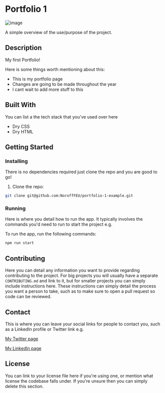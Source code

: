 # Portfolio 1

![image](https://avatars.githubusercontent.com/u/142581465?v=4)

A simple overview of the use/purpose of the project.

## Description

My first Portfolio!

Here is some things worth mentioning about this:

- This is my portfolio page
- Changes are going to be made throughout the year
- I cant wait to add more stuff to this

## Built With

You can list a the tech stack that you've used over here

- Dry CSS
- Dry HTML

## Getting Started

### Installing

There is no dependencies required just clone the repo and you are good to go!

1. Clone the repo:

```bash
git clone git@github.com:NoroffFEU/portfolio-1-example.git
```

### Running

Here is where you detail how to run the app. It typically involves the commands you'd need to run to start the project e.g.

To run the app, run the following commands:

```bash
npm run start
```

## Contributing

Here you can detail any information you want to provide regarding contributing to the project. For big projects you will usually have a separate `CONTRIBUTING.md` and link to it, but for smaller projects you can simply include instructions here. These instructions can simply detail the process you want a person to take, such as to make sure to open a pull request so code can be reviewed.

## Contact

This is where you can leave your social links for people to contact you, such as a LinkedIn profile or Twitter link e.g.

[My Twitter page](www.twitter.com)

[My LinkedIn page](www.linkedin.com)

## License

You can link to your license file here if you're using one, or mention what license the codebase falls under. If you're unsure then you can simply delete this section.

